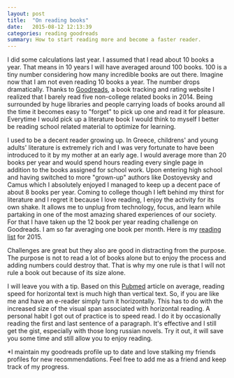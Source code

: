 ```yaml
---
layout: post
title:  "On reading books"
date:   2015-08-12 12:13:39
categories: reading goodreads
summary: How to start reading more and become a faster reader.
---
```



I did some calculations last year. I assumed that I read about 10 books a year. That means in 10 years I will have averaged around 100 books. 100 is a tiny number considering how many incredible books are out there. Imagine now that I am not even reading 10 books a year. The number drops dramatically. Thanks to [Goodreads], a book tracking and rating website I realized that I barely read five non-college related books in 2014. Being surrounded by huge libraries and people carrying loads of books around all the time it becomes easy to "forget" to pick up one and read it for pleasure. Everytime I would pick up a literature book I would think to myself I better be reading school related material to optimize for learning.

I used to be a decent reader growing up. In Greece, childrens' and young adults' literature is extremely rich and I was very fortunate to have been introduced to it by my mother at an early age. I would average more than 20 books per year and would spend hours reading every single page in addition to the books assigned for school work. Upon entering high school and having switched to more "grown-up" authors like Dostoyevsky and Camus which I absolutely enjoyed I managed to keep up a decent pace of about 8 books per year. Coming to college though I left behind my thirst for literature and I regret it because I love reading, I enjoy the activity for its own shake. It allows me to unplug from technology, focus, and learn while partaking in one of the most amazing shared experiences of our society. For that I have taken up the 12 book per year reading challenge on Goodreads. I am so far averaging one book per month. Here is my [reading list] for 2015.

Challenges are great but they also are good in distracting from the purpose. The purpose is not to read a lot of books alone but to enjoy the process and adding numbers could destroy that. That is why my one rule is that I will not rule a book out because of its size alone.

I will leave you with a tip. Based on this [Pubmed] article on average, reading speed for horizontal text is much high than vertical text. So, if you are like me and have an e-reader simply turn it horizontally. This has to do with the increased size of the visual span associated with horizontal reading. A personal habit I got out of practice is to speed read. I do it by occasionally reading the first and last sentence of a paragraph. It's effective and I still get the gist, especially with those long russian novels. Try it out, it will save you some time and still allow you to enjoy reading.


*I maintain my goodreads profile up to date and love stalking my friends profiles for new recommendations. Feel free to add me as a friend and keep track of my progress.


[Goodreads]:  http://goodreads.com
[PubMed]: http://www.ncbi.nlm.nih.gov/pmc/articles/PMC2921212/
[reading list]: /blog/readinglist
